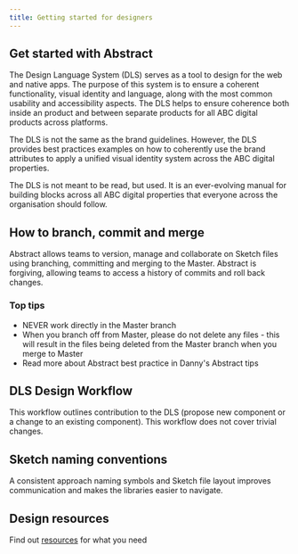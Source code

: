 ```yaml
---
title: Getting started for designers
---
```


## Get started with Abstract

The Design Language System (DLS) serves as a tool to design for the web and native apps. The purpose of this system is to ensure a coherent functionality, visual identity and language, along with the most common usability and accessibility aspects. The DLS helps to ensure coherence both inside an product and between separate products for all ABC digital products across platforms.

The DLS is not the same as the brand guidelines. However, the DLS provides best practices examples on how to coherently use the brand attributes to apply a unified visual identity system across the ABC digital properties.

The DLS is not meant to be read, but used. It is an ever-evolving manual for building blocks across all ABC digital properties that everyone across the organisation should follow.

## How to branch, commit and merge

Abstract allows teams to version, manage and collaborate on Sketch files using branching, committing and merging to the Master. Abstract is forgiving, allowing teams to access a history of commits and roll back changes.

### Top tips
- NEVER work directly in the Master branch
- When you branch off from Master, please do not delete any files - this will result in the files being deleted from the Master branch when you merge to Master
- Read more about Abstract best practice in Danny's Abstract tips

## DLS Design Workflow

This workflow outlines contribution to the DLS (propose new component or a change to an existing component).
This workflow does not cover trivial changes.

## Sketch naming conventions

A consistent approach naming symbols and Sketch file layout improves communication and makes the libraries easier to navigate.

## Design resources

Find out [resources](/resources/) for what you need

